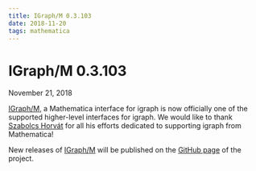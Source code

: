 ```yaml
---
title: IGraph/M 0.3.103
date: 2018-11-20
tags: mathematica
---
```


IGraph/M 0.3.103
================

November 21, 2018

[IGraph/M](http://szhorvat.net/mathematica/IGraphM), a Mathematica interface for
igraph is now officially one of the supported higher-level interfaces for igraph.
We would like to thank [Szabolcs Horvát](http://http://szhorvat.net/) for all
his efforts dedicated to supporting igraph from Mathematica!

New releases of [IGraph/M](http://szhorvat.net/mathematica/IGraphM) will be
published on the [GitHub page](https://github.com/szhorvat/IGraphM/releases) of
the project.
